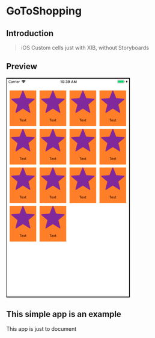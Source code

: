 # GoToShopping

## Introduction

> iOS Custom cells just with XIB, without Storyboards

## Preview
![](https://github.com/AlanCasasArevalo/CustomCellWithoutStoryboardsAndXIB/blob/master/Picture.png)

## This simple app is an example

This app is just to document 
